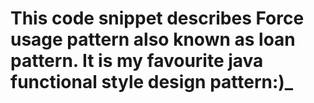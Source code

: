 # This code snippet describes Force usage pattern also known as loan pattern. It is my favourite java functional style design pattern:)_